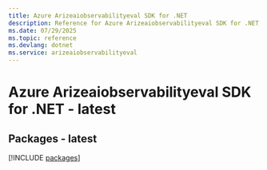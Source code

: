 ```yaml
---
title: Azure Arizeaiobservabilityeval SDK for .NET
description: Reference for Azure Arizeaiobservabilityeval SDK for .NET
ms.date: 07/29/2025
ms.topic: reference
ms.devlang: dotnet
ms.service: arizeaiobservabilityeval
---
```

# Azure Arizeaiobservabilityeval SDK for .NET - latest
## Packages - latest
[!INCLUDE [packages](arizeaiobservabilityeval-index.md)]
